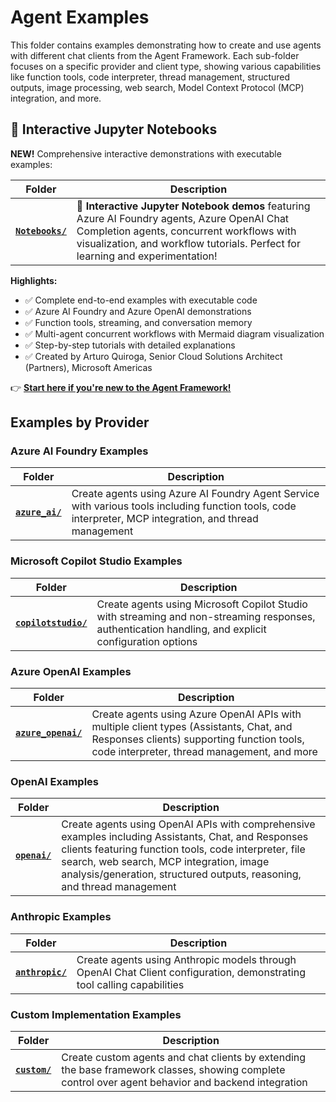 # Agent Examples

This folder contains examples demonstrating how to create and use agents with different chat clients from the Agent Framework. Each sub-folder focuses on a specific provider and client type, showing various capabilities like function tools, code interpreter, thread management, structured outputs, image processing, web search, Model Context Protocol (MCP) integration, and more.

## 📓 Interactive Jupyter Notebooks

**NEW!** Comprehensive interactive demonstrations with executable examples:

| Folder | Description |
|--------|-------------|
| **[`Notebooks/`](Notebooks/)** | 🌟 **Interactive Jupyter Notebook demos** featuring Azure AI Foundry agents, Azure OpenAI Chat Completion agents, concurrent workflows with visualization, and workflow tutorials. Perfect for learning and experimentation! |

**Highlights:**
- ✅ Complete end-to-end examples with executable code
- ✅ Azure AI Foundry and Azure OpenAI demonstrations
- ✅ Function tools, streaming, and conversation memory
- ✅ Multi-agent concurrent workflows with Mermaid diagram visualization
- ✅ Step-by-step tutorials with detailed explanations
- ✅ Created by Arturo Quiroga, Senior Cloud Solutions Architect (Partners), Microsoft Americas

👉 **[Start here if you're new to the Agent Framework!](Notebooks/)**

## Examples by Provider

### Azure AI Foundry Examples

| Folder | Description |
|--------|-------------|
| **[`azure_ai/`](azure_ai/)** | Create agents using Azure AI Foundry Agent Service with various tools including function tools, code interpreter, MCP integration, and thread management |

### Microsoft Copilot Studio Examples

| Folder | Description |
|--------|-------------|
| **[`copilotstudio/`](copilotstudio/)** | Create agents using Microsoft Copilot Studio with streaming and non-streaming responses, authentication handling, and explicit configuration options |

### Azure OpenAI Examples

| Folder | Description |
|--------|-------------|
| **[`azure_openai/`](azure_openai/)** | Create agents using Azure OpenAI APIs with multiple client types (Assistants, Chat, and Responses clients) supporting function tools, code interpreter, thread management, and more |

### OpenAI Examples

| Folder | Description |
|--------|-------------|
| **[`openai/`](openai/)** | Create agents using OpenAI APIs with comprehensive examples including Assistants, Chat, and Responses clients featuring function tools, code interpreter, file search, web search, MCP integration, image analysis/generation, structured outputs, reasoning, and thread management |

### Anthropic Examples

| Folder | Description |
|--------|-------------|
| **[`anthropic/`](anthropic/)** | Create agents using Anthropic models through OpenAI Chat Client configuration, demonstrating tool calling capabilities |

### Custom Implementation Examples

| Folder | Description |
|--------|-------------|
| **[`custom/`](custom/)** | Create custom agents and chat clients by extending the base framework classes, showing complete control over agent behavior and backend integration |
